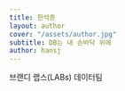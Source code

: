 ```yaml
---
title: 한석종
layout: author
cover: "/assets/author.jpg"
subtitle: DB는 내 손바닥 위에
author: hansj
---
```


브랜디 랩스(LABs) 데이터팀

